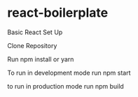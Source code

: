 # react-boilerplate
Basic React Set Up

Clone Repository 

Run npm install or yarn

To run in development mode run npm start

to run in production mode run npm build



